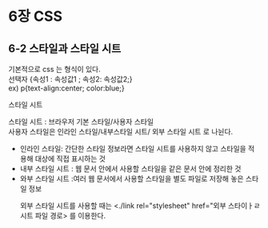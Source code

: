 <h1>6장 CSS
<h2>6-2 스타일과 스타일 시트</h2>

기본적으로 css 는 형식이 있다.<br>
선택자 {속성1 : 속성값1 ; 속성2: 속성값2;}
<br>ex)
p{text-align:center; color:blue;}


<p>스타일 시트</p>
스타일 시트 : 브라우저 기본 스타일/사용자 스타일
<br> 사용자 스타일은 인라인 스타일/내부스타일 시트/ 외부 스타일 시트 로 나뉜다.

<ul>
<li>인라인 스타일: 간단한 스타일 정보라면 스타일 시트를 사용하지 않고 스타일을 적용해 대상에 직접 표시하는 것</li>
<li>내부 스타일 시트 : 웹 문서 안에서 사용할 스타일을 같은 문서 안에 정리한 것</li>
<li>와부 스타일 시트 :여러 웹 문서에서 사용할 스타일을 별도 파일로 저장해 놓은 스타일 정보</li>
<p>외부 스타일 시트를 사용할 때는 <./link rel="stylesheet" href="외부 스타이ㅏㄹ 시트 파일 경로> 를 이용한다.</p>


  
</ul>


<h3> </h3>
